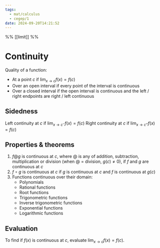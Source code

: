 ```yaml
---
tags:
  - mat/calculus
  - cegep/1
date: 2024-09-20T14:21:52
---
```


%% [[limit]] %%

# Continuity

Quality of a function:

- At a point $c$ if $\lim_{ x \to c }f(x) = f(c)$
- Over an open interval if every point of the interval is continuous
- Over a closed interval if the open interval is continuous and the left / right endpoints are right / left continuous

## Sidedness

Left continuity at $c$ if $\lim_{ x \to c^- }f(x) = f(c)$
Right continuity at $c$ if $\lim_{ x \to c^+ }f(x) = f(c)$

## Properties & theorems

1. $f@g$ is continuous at $c$, where $@$ is any of addition, subtraction, multiplication or division (when $@$ = division, $g(c) \ne 0$), if $f$ and $g$ are continuous at $c$
2. $f\circ g$ is continuous at $c$ if $g$ is continuous at $c$ and $f$ is continuous at $g(c)$
3. Functions continuous over their domain:
	- Polynomials
	- Rational functions
	- Root functions
	- Trigonometric functions
	- Inverse trigonometric functions
	- Exponential functions
	- Logarithmic functions

## Evaluation

To find if $f(x)$ is continuous at $c$, evaluate $\lim_{ x \to c }f(x) = f(c)$.
